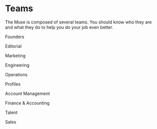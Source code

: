 # Teams

The Muse is composed of several teams.  You should know who they are and what they do to help you do your job even better.

Founders

Editorial

Marketing

Engineering

Operations

Profiles

Account Management

Finance & Accounting

Talent

Sales